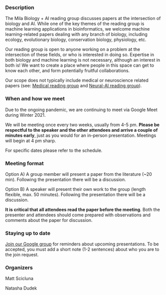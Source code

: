 ### Description

The Mila Biology + AI reading group discusses papers at the intersection of biology and AI. While one of the key themes of the reading group is machine learning applications in bioinformatics, we welcome machine learning-related papers dealing with any branch of biology, including ecology, evolutionary biology, conservation biology, physiology, etc.

Our reading group is open to anyone working on a problem at the intersection of these fields, or who is interested in doing so. Expertise in both biology and machine learning is not necessary, although an interest in both is! We want to create a place where people in this space can get to know each other, and form potentially fruitful collaborations.

Our scope does not typically include medical or neuroscience related papers (see: [Medical reading group](https://github.com/ieee8023/medical-reading-group) and [Neural-AI reading group](https://sites.google.com/view/neural-ai/home?authuser=0)).

### When and how we meet

Due to the ongoing pandemic, we are continuing to meet via Google Meet during Winter 2021.

We will be meeting once every two weeks, usually from 4-5 pm. **Please be respectful to the speaker and the other attendees and arrive a couple of minutes early**, just as you would for an in-person presentation. Meetings will begin at 4 pm sharp.

For specific dates please refer to the schedule.

### Meeting format

Option A) A group member will present a paper from the literature (~20 min). Following the presentation there will be a discussion.

Option B) A speaker will present their own work to the group (length flexible, max. 50 minutes). Following the presentation there will be a discussion.

**It is critical that all attendees read the paper before the meeting**. Both the presenter and attendees should come prepared with observations and comments about the paper for discussion.

### Staying up to date 

[Join our Google group](https://groups.google.com/forum/#!forum/biology-ai-reading-group) for reminders about upcoming presentations. To be accepted, you must add a short note (1-2 sentences) about who you are to the join request.

### Organizers 

Matt Scicluna 

Natasha Dudek

